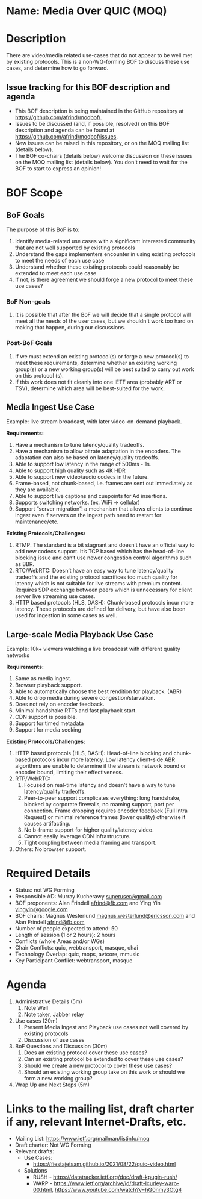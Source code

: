 # Name: Media Over QUIC (MOQ)
# Description

There are video/media related use-cases that do not appear to be well met by existing protocols. This is a non-WG-forming BOF to discuss these use cases, and determine how to go forward. 

## Issue tracking for this BOF description and agenda

* This BOF description is being maintained in the GitHub repository at https://github.com/afrind/moqbof/.
* Issues to be discussed (and, if possible, resolved) on this BOF description and agenda can be found at https://github.com/afrind/moqbof/issues.
* New issues can be raised in this repository, or on the MOQ mailing list (details below). 
* The BOF co-chairs (details below) welcome discussion on these issues on the MOQ mailing list (details below). You don't need to wait for the BOF to start to express an opinion! 

# BOF Scope

## BoF Goals
The purpose of this BoF is to:

1. Identify media-related use cases with a significant interested community that are not well supported by existing protocols
2. Understand the gaps implementers encounter in using existing protocols to meet the needs of each use case
3. Understand whether these existing protocols could reasonably be extended to meet each use case
4. If not, is there agreement we should forge a new protocol to meet these use cases?

### BoF Non-goals

1. It is possible that after the BoF we will decide that a single protocol will meet all the needs of the user cases, but we shouldn't work too hard on making that happen, during our discussions. 

### Post-BoF Goals

1. If we must extend an existing protocol(s) or forge a new protocol(s) to meet these requirements, determine whether an existing working group(s) or a new working group(s) will be best suited to carry out work on this protocol (s).
2. If this work does not fit cleanly into one IETF area (probably ART or TSV), determine which area will be best-suited for the work. 

## Media Ingest Use Case
Example: live stream broadcast, with later video-on-demand playback.

**Requirements:**
1. Have a mechanism to tune latency/quality tradeoffs. 
2. Have a mechanism to allow bitrate adaptation in the encoders. The adaptation can also be based on latency/quality tradeoffs. 
3. Able to support low latency in the range of 500ms - 1s. 
4. Able to support high quality such as 4K HDR 
5. Able to support new video/audio codecs in the future. 
6. Frame-based, not chunk-based, i.e. frames are sent out immediately as they are available. 
7. Able to support live captions and cuepoints for Ad insertions. 
8. Supports switching networks. (ex. WiFi => cellular) 
9. Support “server migration”: a mechanism that allows clients to continue ingest even if servers on the ingest path need to restart for maintenance/etc.

**Existing Protocols/Challenges:**
1. RTMP: The standard is a bit stagnant and doesn’t have an official way to add new codecs support. It’s TCP based which has the head-of-line blocking issue and can’t use newer congestion control algorithms such as BBR. 
2. RTC/WebRTC: Doesn’t have an easy way to tune latency/quality tradeoffs and the existing protocol sacrifices too much quality for latency which is not suitable for live streams with premium content. Requires SDP exchange between peers which is unnecessary for client server live streaming use cases. 
3. HTTP based protocols (HLS, DASH): Chunk-based protocols incur more latency. These protocols are defined for delivery, but have also been used for ingestion in some cases as well.

## Large-scale Media Playback Use Case
Example: 10k+ viewers watching a live broadcast with different quality networks 

**Requirements:**
1. Same as media ingest. 
2. Browser playback support. 
3. Able to automatically choose the best rendition for playback. (ABR) 
4. Able to drop media during severe congestion/starvation. 
5. Does not rely on encoder feedback. 
6. Minimal handshake RTTs and fast playback start. 
7. CDN support is possible. 
8. Support for timed metadata 
9. Support for media seeking

**Existing Protocols/Challenges:**
1. HTTP based protocols (HLS, DASH): Head-of-line blocking and chunk-based protocols incur more latency. Low latency client-side ABR algorithms are unable to determine if the stream is network bound or encoder bound, limiting their effectiveness. 
2. RTP/WebRTC: 
    1. Focused on real-time latency and doesn’t have a way to tune latency/quality tradeoffs. 
    2. Peer-to-peer support complicates everything: long handshake, blocked by corporate firewalls, no roaming support, port per connection. Frame dropping requires encoder feedback (Full Intra Request) or minimal reference frames (lower quality) otherwise it causes artifacting. 
    3. No b-frame support for higher quality/latency video. 
    4. Cannot easily leverage CDN infrastructure. 
    5. Tight coupling between media framing and transport. 
3. Others: No browser support.

# Required Details
* Status: not WG Forming
* Responsible AD: Murray Kucherawy <superuser@gmail.com>
* BOF proponents: Alan Frindell <afrind@fb.com> and Ying Yin <yingyin@google.com>
* BOF chairs: Magnus Westerlund <magnus.westerlund@ericsson.com> and Alan Frindell <afrind@fb.com>
* Number of people expected to attend: 50
* Length of session (1 or 2 hours): 2 hours
* Conflicts (whole Areas and/or WGs)
* Chair Conflicts: quic, webtransport, masque, ohai
* Technology Overlap: quic, mops, avtcore, mmusic
* Key Participant Conflict: webtransport, masque

# Agenda
1. Administrative Details (5m) 
    1. Note Well 
    2. Note taker, Jabber relay
2. Use cases (20m) 
    1. Present Media Ingest and Playback use cases not well covered by existing protocols 
    2. Discussion of use cases
3. BoF Questions and Discussion (30m) 
    1. Does an existing protocol cover these use cases? 
    2. Can an existing protocol be extended to cover these use cases? 
    3. Should we create a new protocol to cover these use cases? 
    4. Should an existing working group take on this work or should we form a new working group?
4. Wrap Up and Next Steps (5m)

# Links to the mailing list, draft charter if any, relevant Internet-Drafts, etc.
* Mailing List: https://www.ietf.org/mailman/listinfo/moq
* Draft charter: Not WG Forming
* Relevant drafts:
    * Use Cases:
        * https://fiestajetsam.github.io/2021/08/22/quic-video.html
    * Solutions
        * RUSH - https://datatracker.ietf.org/doc/draft-kpugin-rush/
        * WARP - https://www.ietf.org/archive/id/draft-lcurley-warp-00.html, https://www.youtube.com/watch?v=hG0nmy3Otg4
